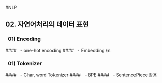 #NLP
## 02. 자연어처리의 데이터 표현
### &nbsp;&nbsp;01) Encoding
####&nbsp;&nbsp;&nbsp;- one-hot encoding
####&nbsp;&nbsp;&nbsp;- Embedding
\n
### &nbsp;&nbsp;01) Tokenizer
####&nbsp;&nbsp;&nbsp;- Char, word Tokenizer
####&nbsp;&nbsp;&nbsp;- BPE
####&nbsp;&nbsp;&nbsp;- SentencePiece 활용
